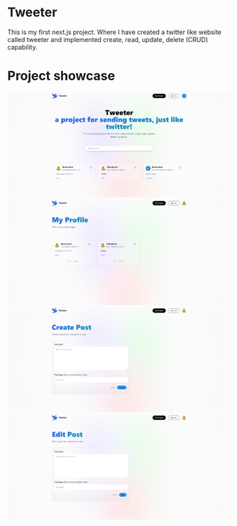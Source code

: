 # Tweeter
This is my first next.js project. Where I have created a twitter like website called tweeter and implemented create, read, update, delete (CRUD) capability.

# Project showcase
![Tweeter Homepage](https://github.com/MikkelHebel/tweeter/blob/main/pictures/Tweeter%20Frontpage.png)
![Tweeter Profile](https://github.com/MikkelHebel/tweeter/blob/main/pictures/Tweeter%20My%20Profile.png)
![Tweeter Create Post](https://github.com/MikkelHebel/tweeter/blob/main/pictures/Tweeter%20Create%20Post.png)
![Tweeter Edit Post](https://github.com/MikkelHebel/tweeter/blob/main/pictures/Tweeter%20Edit%20Post.png)